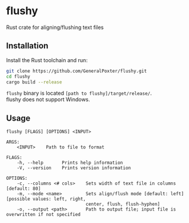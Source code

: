 # flushy
Rust crate for aligning/flushing text files

## Installation
Install the Rust toolchain and run:
```sh
git clone https://github.com/GeneralPoxter/flushy.git
cd flushy
cargo build --release
```
`flushy` binary is located `[path to flushy]/target/release/`.  
flushy does not support Windows.

## Usage
```
flushy [FLAGS] [OPTIONS] <INPUT>

ARGS:
    <INPUT>    Path to file to format

FLAGS:
    -h, --help       Prints help information
    -V, --version    Prints version information

OPTIONS:
    -c, --columns <# cols>    Sets width of text file in columns [default: 80]
    -m, --mode <name>         Sets align/flush mode [default: left] [possible values: left, right,
                              center, flush, flush-hyphen]
    -o, --output <path>       Path to output file; input file is overwritten if not specified
```
